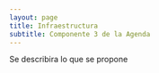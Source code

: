 ```yaml
---
layout: page
title: Infraestructura
subtitle: Componente 3 de la Agenda
---
```


Se describira lo que se propone